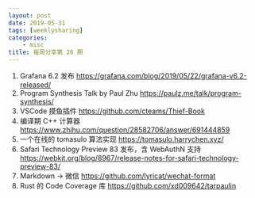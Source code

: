```yaml
---
layout: post
date: 2019-05-31
tags: [weeklysharing]
categories:
    - misc
title: 每周分享第 26 期
---
```


1. Grafana 6.2 发布 https://grafana.com/blog/2019/05/22/grafana-v6.2-released/
2. Program Synthesis Talk by Paul Zhu https://paulz.me/talk/program-synthesis/
3. VSCode 摸鱼插件 https://github.com/cteams/Thief-Book
4. 编译期 C++ 计算器 https://www.zhihu.com/question/28582706/answer/691444859
5. 一个在线的 tomasulo 算法实现 https://tomasulo.harrychen.xyz/
6. Safari Technology Preview 83 发布，含 WebAuthN 支持 https://webkit.org/blog/8967/release-notes-for-safari-technology-preview-83/
7. Markdown -> 微信 https://github.com/lyricat/wechat-format
8. Rust 的 Code Coverage 库 https://github.com/xd009642/tarpaulin
